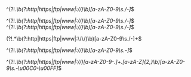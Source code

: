 ^(?!.*\b(?:http|https|ftp|www|:\/\/)\b)[a-zA-Z0-9\s./-]*$

^(?!.*\b(?:http|https|ftp|www|:\/\/)\b)[a-zA-Z0-9\s./-]*$
^(?!.*\b(?:http|https|ftp|www|:\/\/)\b)[a-zA-Z0-9\s./-]*$

(?!.*\\b(?:http|https|ftp|www|:\\/\\/)\\b)[a-zA-Z0-9\\s./-]+$

^(?!.*\b(?:http|https|ftp|www|:\/\/)\b)[a-zA-Z0-9\s.-]*$

^(?!.*\b(?:http|https|ftp|www|:\/\/)[a-zA-Z0-9\-\.]+\.[a-zA-Z]{2,}\b)[a-zA-Z0-9\s\.\-\u00C0-\u00FF]*$

